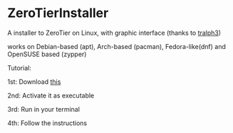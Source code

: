 # ZeroTierInstaller

A installer to ZeroTier on Linux, with graphic interface (thanks to [tralph3](https://github.com/tralph3/ZeroTier-GUI))

works on Debian-based (apt), Arch-based (pacman), Fedora-like(dnf) and OpenSUSE based (zypper)


Tutorial:

1st: Download [this](https://github.com/Can202/ZeroTierInstaller/releases/download/v0.5/zerotier.sh)

2nd: Activate it as executable

3rd: Run in your terminal

4th: Follow the instructions



